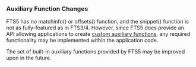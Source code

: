 ### Auxiliary Function Changes


 FTS5 has no matchinfo() or offsets() function, and the snippet() function
is not as fully\-featured as in FTS3/4\. However, since FTS5 does provide
an API allowing applications to create [custom auxiliary functions](fts5.html#custom_auxiliary_functions_api_reference), any
required functionality may be implemented within the application code.



 The set of built\-in auxiliary functions provided by FTS5 may be
improved upon in the future.



